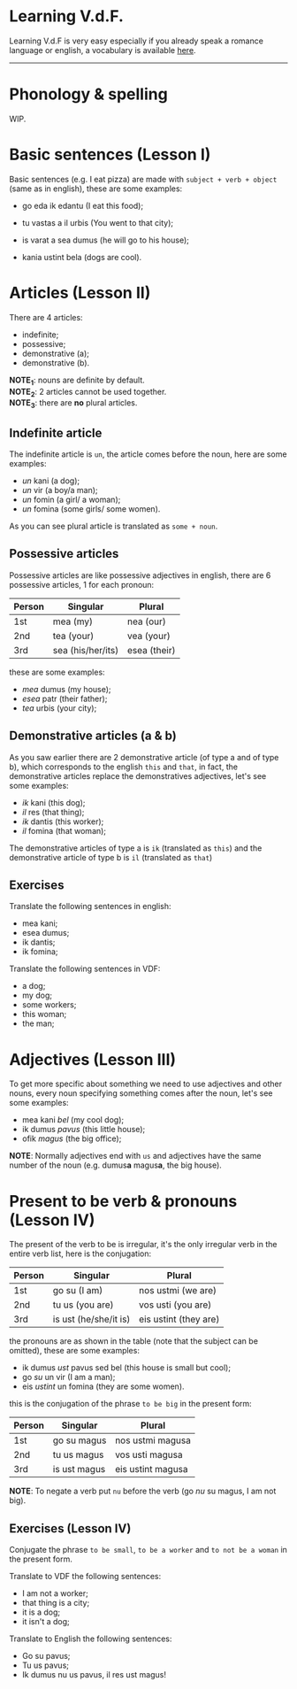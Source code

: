 # Learning V.d.F.
Learning V.d.F is very easy especially if you already speak
a romance language or english, a vocabulary is available [here](./vocabulary.md).

<hr>

# Phonology & spelling
WIP.

# Basic sentences (Lesson I)
Basic sentences (e.g. I eat pizza) are made with `subject +
verb + object` (same as in english), these are some examples:
 - go eda ik edantu (I eat this food);
 - tu vastas a il urbis (You went to that city);

 - is varat a sea dumus (he will go to his house);
 - kania ustint bela (dogs are cool).

# Articles (Lesson II)
There are 4 articles:
 - indefinite;
 - possessive;
 - demonstrative (a);
 - demonstrative (b).

**NOTE<sub>1</sub>**: nouns are definite by default. <br>
**NOTE<sub>2</sub>**: 2 articles cannot be used together. <br>
**NOTE<sub>3</sub>**: there are **no** plural articles. <br>

## Indefinite article
The indefinite article is `un`, the article comes before the noun, here are
some examples:
 - *un* kani (a dog);
 - *un* vir (a boy/a man);
 - *un* fomin (a girl/ a woman);
 - *un* fomina (some girls/ some women).

As you can see plural article is translated as `some + noun`.

## Possessive articles
Possessive articles are like possessive adjectives in english, there are 6
possessive articles, 1 for each pronoun:

| Person | Singular          | Plural       |
|--------|-------------------|--------------|
| 1st    | mea (my)          | nea  (our)   |
| 2nd    | tea (your)        | vea  (your)  |
| 3rd    | sea (his/her/its) | esea (their) |

these are some examples:
 - *mea* dumus (my house);
 - *esea* patr (their father);
 - *tea* urbis (your city);

## Demonstrative articles (a & b)
As you saw earlier there are 2 demonstrative article (of type a and of type b),
which corresponds to the english `this` and `that`, in fact, the demonstrative
articles replace the demonstratives adjectives, let's see some examples:
 - *ik* kani (this dog);
 - *il* res (that thing);
 - *ik* dantis (this worker);
 - *il* fomina (that woman);

The demonstrative articles of type a is `ik` (translated as `this`) and the
demonstrative article of type b is `il` (translated as `that`)

## Exercises
Translate the following sentences in english:
 - mea kani;
 - esea dumus;
 - ik dantis;
 - ik fomina;

Translate the following sentences in VDF:
 - a dog;
 - my dog;
 - some workers;
 - this woman;
 - the man;

# Adjectives (Lesson III)
To get more specific about something we need to use adjectives and other nouns,
every noun specifying something comes after the noun, let's see some examples:
 - mea kani *bel* (my cool dog);
 - ik dumus *pavus* (this little house);
 - ofik *magus* (the big office);

**NOTE**: Normally adjectives end with `us` and adjectives have the same number
of the noun (e.g. dumus**a** magus**a**, the big house).

# Present to be verb & pronouns (Lesson IV)
The present of the verb to be is irregular, it's the only irregular verb in the
entire verb list, here is the conjugation:

| Person | Singular              | Plural                |
|--------|-----------------------|-----------------------|
| 1st    | go su (I am)          | nos ustmi (we are)    |
| 2nd    | tu us (you are)       | vos usti (you are)    |
| 3rd    | is ust (he/she/it is) | eis ustint (they are) |

the pronouns are as shown in the table (note that the subject can be omitted),
these are some examples:
 - ik dumus *ust* pavus sed bel (this house is small but cool);
 - go *su* un vir (I am a man);
 - eis *ustint* un fomina (they are some women).

this is the conjugation of the phrase `to be big` in the present form:

| Person | Singular     | Plural            |
|--------|--------------|-------------------|
| 1st    | go su magus  | nos ustmi magusa  |
| 2nd    | tu us magus  | vos usti magusa   |
| 3rd    | is ust magus | eis ustint magusa |

**NOTE**: To negate a verb put `nu` before the verb (go *nu* su magus, I am not
big).

## Exercises (Lesson IV)
Conjugate the phrase `to be small`, `to be a worker` and `to not be a woman` in
the present form. <br>

Translate to VDF the following sentences:
 - I am not a worker;
 - that thing is a city;
 - it is a dog;
 - it isn't a dog;

Translate to English the following sentences:
 - Go su pavus;
 - Tu us pavus;
 - Ik dumus nu us pavus, il res ust magus!

